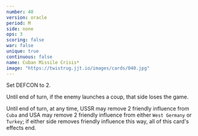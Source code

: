 ```yaml
---
number: 40
version: oracle
period: M
side: none
ops: 3
scoring: false
war: false
unique: true
continuous: false
name: Cuban Missile Crisis*
image: "https://twistrug.jjt.io/images/cards/040.jpg"
---
```

Set DEFCON to 2.

Until end of turn, if the enemy launches a coup, that side loses the game.

Until end of turn, at any time, USSR may remove 2 friendly influence from `Cuba` and USA may remove 2 friendly influence from either `West Germany` or `Turkey`; if either side removes friendly influence this way, all of this card's effects end.
